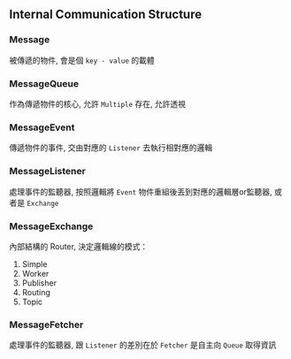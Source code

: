 ## Internal Communication Structure

### Message
被傳遞的物件, 會是個 `key - value` 的載體

### MessageQueue
作為傳遞物件的核心, 允許 `Multiple` 存在, 允許透視

### MessageEvent
傳遞物件的事件, 交由對應的 `Listener` 去執行相對應的邏輯

### MessageListener
處理事件的監聽器, 按照邏輯將 `Event` 物件重組後丟到對應的邏輯層or監聽器, 或者是 `Exchange` 

### MessageExchange
內部結構的 Router, 決定邏輯線的模式：
1. Simple
2. Worker
3. Publisher
4. Routing
5. Topic

### MessageFetcher
處理事件的監聽器, 跟 `Listener` 的差別在於 `Fetcher` 是自主向 `Queue` 取得資訊